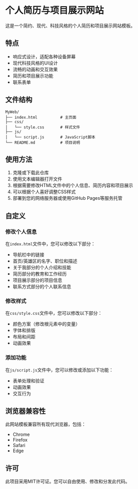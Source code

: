 # 个人简历与项目展示网站

这是一个简约、现代、科技风格的个人简历和项目展示网站模板。

## 特点

- 响应式设计，适配各种设备屏幕
- 现代科技风格的UI设计
- 流畅的动画和交互效果
- 简历和项目展示功能
- 联系表单

## 文件结构

```
MyWeb/
├── index.html          # 主页面
├── css/
│   └── style.css       # 样式文件
├── js/
│   └── script.js       # JavaScript脚本
└── README.md           # 项目说明
```

## 使用方法

1. 克隆或下载此仓库
2. 使用文本编辑器打开文件
3. 根据需要修改HTML文件中的个人信息、简历内容和项目展示
4. 可以根据个人喜好调整CSS样式
5. 部署到您的网络服务器或使用GitHub Pages等服务托管

## 自定义

### 修改个人信息

在`index.html`文件中，您可以修改以下部分：

- 导航栏中的链接
- 首页/英雄区的名字、职位和描述
- 关于我部分的个人介绍和技能
- 简历部分的教育和工作经历
- 项目展示部分的项目信息
- 联系方式部分的个人联系信息

### 修改样式

在`css/style.css`文件中，您可以修改以下部分：

- 颜色方案（修改根元素中的变量）
- 字体和排版
- 布局和间距
- 动画效果

### 添加功能

在`js/script.js`文件中，您可以修改或添加以下功能：

- 表单处理和验证
- 动画效果
- 交互行为

## 浏览器兼容性

此网站模板兼容所有现代浏览器，包括：

- Chrome
- Firefox
- Safari
- Edge

## 许可

此项目采用MIT许可证。您可以自由使用、修改和分发此代码。
